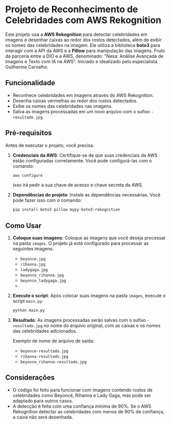 # Projeto de Reconhecimento de Celebridades com AWS Rekognition

Este projeto usa a **AWS Rekognition** para detectar celebridades em imagens e desenhar caixas ao redor dos rostos detectados, além de exibir os nomes das celebridades na imagem. Ele utiliza a biblioteca **boto3** para interagir com a API da AWS e a **Pillow** para manipulação das imagens.
Fruto da parceria entre a DIO e a AWS, denominado: "Nexa: Análise Avançada de Imagens e Texto com IA na AWS".
Iniciado e idealizado pelo especialista Guilherme Carvalho.

## Funcionalidade

- Reconhece celebridades em imagens através do AWS Rekognition.
- Desenha caixas vermelhas ao redor dos rostos detectados.
- Exibe os nomes das celebridades nas imagens.
- Salva as imagens processadas em um novo arquivo com o sufixo `-resultado.jpg`.

## Pré-requisitos

Antes de executar o projeto, você precisa:

1. **Credenciais da AWS**: Certifique-se de que suas credenciais da AWS estão configuradas corretamente. Você pode configurá-las com o comando:
   ```bash
   aws configure
   ```
   Isso irá pedir a sua chave de acesso e chave secreta da AWS.

2. **Dependências do projeto**: Instale as dependências necessárias. Você pode fazer isso com o comando:
   ```bash
   pip install boto3 pillow mypy-boto3-rekognition
   ```

## Como Usar

1. **Coloque suas imagens**: Coloque as imagens que você deseja processar na pasta `images`. O projeto já está configurado para processar as seguintes imagens:

   - `beyonce.jpg`
   - `rihanna.jpg`
   - `ladygaga.jpg`
   - `beyonce_rihanna.jpg`
   - `beyonce_ladygaga.jpg`
   - 
2. **Execute o script**: Após colocar suas imagens na pasta `images`, execute o script `main.py`:
   ```bash
   python main.py
   ```

3. **Resultado**: As imagens processadas serão salvas com o sufixo `-resultado.jpg` no nome do arquivo original, com as caixas e os nomes das celebridades adicionados.

   Exemplo de nome de arquivo de saída:
   - `beyonce-resultado.jpg`
   - `rihanna-resultado.jpg`
   - `beyonce_rihanna-resultado.jpg`

## Considerações

- O código foi feito para funcionar com imagens contendo rostos de celebridades como Beyoncé, Rihanna e Lady Gaga, mas pode ser adaptado para outros casos.
- A detecção é feita com uma confiança mínima de 90%. Se o AWS Rekognition detectar as celebridades com menos de 90% de confiança, a caixa não será desenhada.


